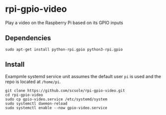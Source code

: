 # rpi-gpio-video
Play a video on the Raspberry Pi based on its GPIO inputs

## Dependencies

```
sudo apt-get install python-rpi.gpio python3-rpi.gpio
```

## Install

Exampmle systemd service unit assumes the default user `pi` is used and the repo is located at `/home/pi`.

```
git clone https://github.com/scsole/rpi-gpio-video.git
cd rpi-gpio-video
sudo cp gpio-video.service /etc/systemd/system
sudo systemctl daemon-reload
sudo systemctl enable --now gpio-video.service
```
